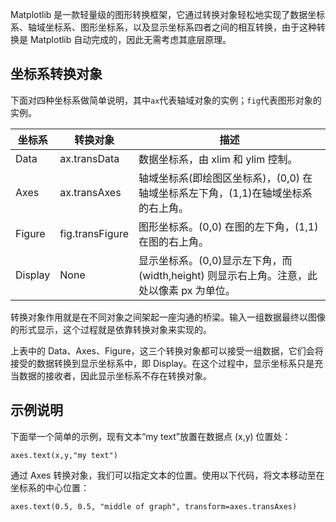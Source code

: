 Matplotlib 是一款轻量级的图形转换框架，它通过转换对象轻松地实现了数据坐标系、轴域坐标系、图形坐标系，以及显示坐标系四者之间的相互转换，由于这种转换是 Matplotlib 自动完成的，因此无需考虑其底层原理。

## 坐标系转换对象

下面对四种坐标系做简单说明，其中`ax`代表轴域对象的实例；`fig`代表图形对象的实例。



| 坐标系  | 转换对象        | 描述                                                         |
| ------- | --------------- | ------------------------------------------------------------ |
| Data    | ax.transData    | 数据坐标系，由 xlim 和 ylim 控制。                           |
| Axes    | ax.transAxes    | 轴域坐标系(即绘图区坐标系)，(0,0) 在轴域坐标系左下角，(1,1)在轴域坐标系的右上角。 |
| Figure  | fig.transFigure | 图形坐标系。(0,0) 在图的左下角，(1,1) 在图的右上角。         |
| Display | None            | 显示坐标系。(0,0)显示左下角，而(width,height) 则显示右上角。注意，此处以像素 px 为单位。 |


转换对象作用就是在不同对象之间架起一座沟通的桥梁。输入一组数据最终以图像的形式显示，这个过程就是依靠转换对象来实现的。

上表中的 Data、Axes、Figure，这三个转换对象都可以接受一组数据，它们会将接受的数据转换到显示坐标系中，即 Display。在这个过程中，显示坐标系只是充当数据的接收者，因此显示坐标系不存在转换对象。

## 示例说明

下面举一个简单的示例，现有文本“my text”放置在数据点 (x,y) 位置处：

```
axes.text(x,y,"my text") 
```

通过 Axes 转换对象，我们可以指定文本的位置。使用以下代码，将文本移动至在坐标系的中心位置：

```
axes.text(0.5, 0.5, "middle of graph", transform=axes.transAxes)
```

